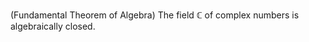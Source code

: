 (Fundamental Theorem of Algebra) The field $\mathbb{C}$ of complex numbers is algebraically closed.
